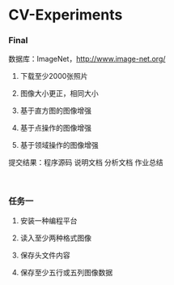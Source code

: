 # CV-Experiments

### Final

数据库：ImageNet，http://www.image-net.org/

1. 下载至少2000张照片

2. 图像大小更正，相同大小

3. 基于直方图的图像增强

4. 基于点操作的图像增强

5. 基于领域操作的图像增强

提交结果：程序源码 说明文档 分析文档 作业总结          

​        

### 任务一

1. 安装一种编程平台

2. 读入至少两种格式图像

3. 保存头文件内容

4. 保存至少五行或五列图像数据
